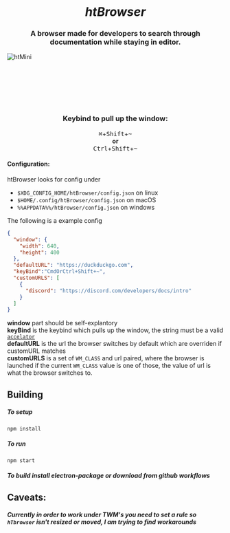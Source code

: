 <h1 align="center"><em> htBrowser </em></h1>


<h3 align="center"> A browser made for developers to search through documentation while staying in editor. </h3>

![htMini](https://user-images.githubusercontent.com/57838468/118494391-ba383300-b73f-11eb-8649-4b8792a186b8.gif)
<br/>
<br/>
<br/>
<br/>
<br/>
<br/>
<br/>
<h3 align="center"> Keybind to pull up the window: </h3>

<p align="center">
<kbd>⌘</kbd>+<kbd>Shift</kbd>+<kbd>~</kbd> <br/>
  <strong>or</strong> <br/>
<kbd>Ctrl</kbd>+<kbd>Shift</kbd>+<kbd>~</kbd>
</p>

#### Configuration:
htBrowser looks for config under
- `$XDG_CONFIG_HOME/htBrowser/config.json` on linux 
- `$HOME/.config/htBrowser/config.json` on macOS 
- `%%APPDATA%%/htBrowser/config.json` on windows


The following is a example config
```json
{
  "window": {
    "width": 640,
    "height": 400
  },
  "defaultURL": "https://duckduckgo.com",
  "keyBind":"CmdOrCtrl+Shift+~",
  "customURLS": [
    {
      "discord": "https://discord.com/developers/docs/intro"
    }
  ]
}
```
**window** part should be self-explantory \
**keyBind** is the keybind which pulls up the window, the string must be a valid [`accelator`](https://www.electronjs.org/docs/api/accelerator#accelerator)\
**defaultURL** is the url the browser switches by default which are overriden if customURL matches \
**customURLS** is a set of `WM_CLASS` and url paired, where the browser is launched if the current `WM_CLASS` value is one of those, the value of url is what the browser switches to.


## Building
##### To setup
```
npm install
```

##### To run
```
npm start
```
##### To build install electron-package or download from github workflows



## Caveats:
##### Currently in order to work under TWM's you need to set a rule so `hTbrowser` isn't resized or moved, I am trying to find workarounds
